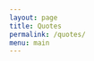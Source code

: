 ```yaml
---
layout: page
title: Quotes
permalink: /quotes/
menu: main
---
```

<div id="app"></div>
<script type="text/javascript" src="https://cdn.rawgit.com/devisscher/api.tdevisscher.ca/master/components/builds/QuotesApp.js"></script>
